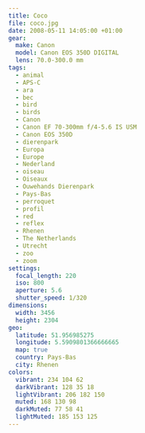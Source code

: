 ```yaml
---
title: Coco
file: coco.jpg
date: 2008-05-11 14:05:00 +01:00
gear:
  make: Canon
  model: Canon EOS 350D DIGITAL
  lens: 70.0-300.0 mm
tags:
  - animal
  - APS-C
  - ara
  - bec
  - bird
  - birds
  - Canon
  - Canon EF 70-300mm f/4-5.6 IS USM
  - Canon EOS 350D
  - dierenpark
  - Europa
  - Europe
  - Nederland
  - oiseau
  - Oiseaux
  - Ouwehands Dierenpark
  - Pays-Bas
  - perroquet
  - profil
  - red
  - reflex
  - Rhenen
  - The Netherlands
  - Utrecht
  - zoo
  - zoom
settings:
  focal_length: 220
  iso: 800
  aperture: 5.6
  shutter_speed: 1/320
dimensions:
  width: 3456
  height: 2304
geo:
  latitude: 51.956985275
  longitude: 5.5909801366666665
  map: true
  country: Pays-Bas
  city: Rhenen
colors:
  vibrant: 234 104 62
  darkVibrant: 128 35 18
  lightVibrant: 206 182 150
  muted: 168 130 98
  darkMuted: 77 58 41
  lightMuted: 185 153 125
---
```



